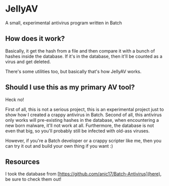# JellyAV
A small, experimental antivirus program written in Batch

## How does it work?
Basically, it get the hash from a file and then compare it with a bunch of hashes inside the database. If it's in the database, then it'll be counted as a virus and get deleted.

There's some utilities too, but basically that's how JellyAV works.

## Should I use this as my primary AV tool?
Heck no!

First of all, this is not a serious project, this is an experimental project just to show how I created a crappy antivirus in Batch. Second of all, this antivirus only works will pre-existing hashes in the database, when encountering a new born malware, it'll not work at all. Furthermore, the database is not even that big, so you'll probably still be infected with old-ass viruses.

However, if you're a Batch developer or a crappy scripter like me, then you can try it out and build your own thing if you want :)

## Resources
I took the database from [https://github.com/anic17/Batch-Antivirus](here), be sure to check them out!
